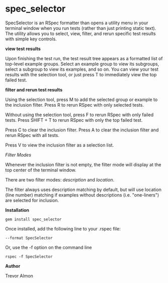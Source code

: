 # spec_selector

SpecSelector is an RSpec formatter than opens a utility menu in your terminal window when you run tests (rather than just printing static text). The utility allows you to select, view, filter, and rerun specific test results with simple key controls. 

**view test results**

Upon finishing the test run, the test result tree appears as a formatted list of top-level example groups. Select an example group to view its subgroups, select a subgroup to view its examples, and so on. You can view your test results with the selection tool, or just press T to immediately view the top failed test. 

**filter and rerun test results**

Using the selection tool, press M to add the selected group or example to the inclusion filter. Press R to rerun RSpec with only selected tests.

Without using the selection tool, press F to rerun RSpec with only failed tests. Press SHIFT + T to rerun RSpec with only the top failed test.

Press C to clear the inclusion filter. Press A to clear the inclusion filter and rerun RSpec with all tests.

Press V to view the inclusion filter as a selection list. 

_Filter Modes_

Whenever the inclusion filter is not empty, the filter mode will display at the top center of the terminal window. 

There are two filter modes: _description_ and _location_. 

The filter always uses description matching by default, but will use location (line number) matching if examples without descriptions (i.e. "one-liners") are selected for inclusion.

**Installation**

``
gem install spec_selector
``

Once installed, add the following line to your .rspec file:

``
--format SpecSelector
``

Or, use the -f option on the command line

``
rspec -f SpecSelector
``

**Author**

Trevor Almon
 
